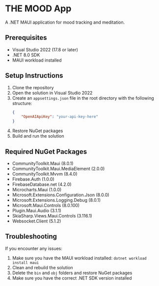 # THE MOOD App

A .NET MAUI application for mood tracking and meditation.

## Prerequisites

- Visual Studio 2022 (17.8 or later)
- .NET 8.0 SDK
- MAUI workload installed

## Setup Instructions

1. Clone the repository
2. Open the solution in Visual Studio 2022
3. Create an `appsettings.json` file in the root directory with the following structure:
   ```json
   {
       "OpenAIApiKey": "your-api-key-here"
   }
   ```
4. Restore NuGet packages
5. Build and run the solution

## Required NuGet Packages

- CommunityToolkit.Maui (8.0.1)
- CommunityToolkit.Maui.MediaElement (2.0.0)
- CommunityToolkit.Mvvm (8.4.0)
- Firebase.Auth (1.0.0)
- FirebaseDatabase.net (4.2.0)
- Microcharts.Maui (1.0.0)
- Microsoft.Extensions.Configuration.Json (8.0.0)
- Microsoft.Extensions.Logging.Debug (8.0.1)
- Microsoft.Maui.Controls (8.0.100)
- Plugin.Maui.Audio (3.1.1)
- SkiaSharp.Views.Maui.Controls (3.116.1)
- Websocket.Client (5.1.2)

## Troubleshooting

If you encounter any issues:
1. Make sure you have the MAUI workload installed: `dotnet workload install maui`
2. Clean and rebuild the solution
3. Delete the `bin` and `obj` folders and restore NuGet packages
4. Make sure you have the correct .NET SDK version installed 